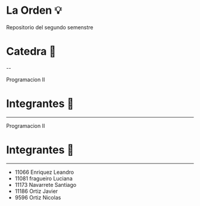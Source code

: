# La Orden 💡

Repositorio del segundo semenstre
# Catedra 📄

--

Programacion II
# Integrantes 📄

---

Programacion II
# Integrantes 📄

---

- 11066 Enriquez Leandro
- 11081 fragueiro Luciana
- 11173 Navarrete Santiago
- 11186 Ortiz Javier
- 9596 Ortiz Nicolas
